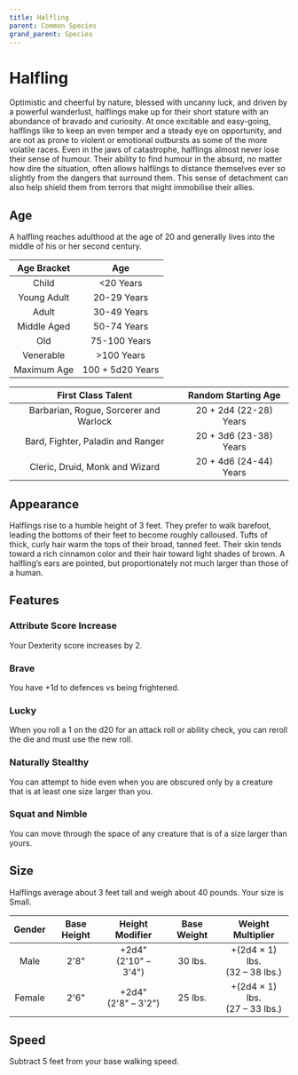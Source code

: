 ```yaml
---
title: Halfling
parent: Common Species
grand_parent: Species
---
```


# Halfling
Optimistic and cheerful by nature, blessed with uncanny luck, and driven by a powerful wanderlust, halflings make up for their short stature with an abundance of bravado and curiosity. At once excitable and easy-going, halflings like to keep an even temper and a steady eye on opportunity, and are not as prone to violent or emotional outbursts as some of the more volatile races. Even in the jaws of catastrophe, halflings almost never lose their sense of humour. Their ability to find humour in the absurd, no matter how dire the situation, often allows halflings to distance themselves ever so slightly from the dangers that surround them. This sense of detachment can also help shield them from terrors that might immobilise their allies.

## Age
A halfling reaches adulthood at the age of 20 and generally lives into the middle of his or her second century.

| Age Bracket | Age |
|:-----------:|:---:|
| Child       | <20 Years        |
| Young Adult | 20-29 Years      |
| Adult       | 30-49 Years      |
| Middle Aged | 50-74 Years      |
| Old         | 75-100 Years     |
| Venerable   | >100 Years       |
| Maximum Age | 100 + 5d20 Years |

| First Class Talent | Random Starting Age |
|:------------------:|:-------------------:|
| Barbarian, Rogue, Sorcerer and Warlock | 20 + 2d4 (22-28) Years |
| Bard, Fighter, Paladin and Ranger      | 20 + 3d6 (23-38) Years |
| Cleric, Druid, Monk and Wizard         | 20 + 4d6 (24-44) Years |

## Appearance
Halflings rise to a humble height of 3 feet. They prefer to walk barefoot, leading the bottoms of their feet to become roughly calloused. Tufts of thick, curly hair warm the tops of their broad, tanned feet. Their skin tends toward a rich cinnamon color and their hair toward light shades of brown. A halfling’s ears are pointed, but proportionately not much larger than those of a human.

## Features

### Attribute Score Increase
Your Dexterity score increases by 2.

### Brave
You have +1d to defences vs being frightened.

### Lucky
When you roll a 1 on the d20 for an attack roll or ability check, you can reroll the die and must use the new roll.

### Naturally Stealthy
You can attempt to hide even when you are obscured only by a creature that is at least one size larger than you.

### Squat and Nimble
You can move through the space of any creature that is of a size larger than yours.

## Size
Halflings average about 3 feet tall and weigh about 40 pounds. Your size is Small.

| Gender | Base Height | Height Modifier | Base Weight | Weight Multiplier |
|:------:|:-----------:|:---------------:|:-----------:|:-----------------:|
| Male   | 2'8" | +2d4"<br>(2'10" – 3'4") | 30 lbs. | +(2d4 × 1) lbs.<br>(32 – 38 lbs.) |
| Female | 2'6" | +2d4"<br>(2'8" – 3'2")  | 25 lbs. | +(2d4 × 1) lbs.<br>(27 – 33 lbs.) |

## Speed
Subtract 5 feet from your base walking speed.
